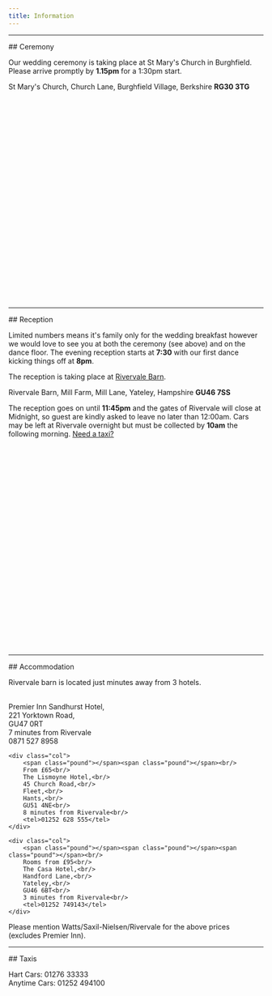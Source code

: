 ```yaml
---
title: Information
---
```

<hr/>
## Ceremony

Our wedding ceremony is taking place at St Mary's Church in Burghfield. Please arrive promptly by **1.15pm** for a 1:30pm start.

St Mary's Church,
Church Lane,
Burghfield Village,
Berkshire
**RG30 3TG**

<div class="mapwrapper"><div id="church" style="height: 400px; width: 720px;"></div></div>

<script type="text/javascript">
    // When the window has finished loading create our google map below
    google.maps.event.addDomListener(window, 'load', init);

    function init() {
        // Basic options for a simple Google Map
        // For more options see: https://developers.google.com/maps/documentation/javascript/reference#MapOptions
        var mapOptions = {
            // How zoomed in you want the map to start at (always required)
            zoom: 11,

            // The latitude and longitude to center the map (always required)
            center: new google.maps.LatLng(51.410597, -1.036701), // New York

            // How you would like to style the map.
            // This is where you would paste any style found on Snazzy Maps.
            styles: [{"featureType":"water","elementType":"geometry","stylers":[{"color":"#e9e9e9"},{"lightness":17}]},{"featureType":"landscape","elementType":"geometry","stylers":[{"color":"#f5f5f5"},{"lightness":20}]},{"featureType":"road.highway","elementType":"geometry.fill","stylers":[{"color":"#ffffff"},{"lightness":17}]},{"featureType":"road.highway","elementType":"geometry.stroke","stylers":[{"color":"#ffffff"},{"lightness":29},{"weight":0.2}]},{"featureType":"road.arterial","elementType":"geometry","stylers":[{"color":"#ffffff"},{"lightness":18}]},{"featureType":"road.local","elementType":"geometry","stylers":[{"color":"#ffffff"},{"lightness":16}]},{"featureType":"poi","elementType":"geometry","stylers":[{"color":"#f5f5f5"},{"lightness":21}]},{"featureType":"poi.park","elementType":"geometry","stylers":[{"color":"#dedede"},{"lightness":21}]},{"elementType":"labels.text.stroke","stylers":[{"visibility":"on"},{"color":"#ffffff"},{"lightness":16}]},{"elementType":"labels.text.fill","stylers":[{"saturation":36},{"color":"#333333"},{"lightness":40}]},{"elementType":"labels.icon","stylers":[{"visibility":"off"}]},{"featureType":"transit","elementType":"geometry","stylers":[{"color":"#f2f2f2"},{"lightness":19}]},{"featureType":"administrative","elementType":"geometry.fill","stylers":[{"color":"#fefefe"},{"lightness":20}]},{"featureType":"administrative","elementType":"geometry.stroke","stylers":[{"color":"#fefefe"},{"lightness":17},{"weight":1.2}]}]
        };

        // Get the HTML DOM element that will contain your map
        // We are using a div with id="map" seen below in the <body>
        var mapElement = document.getElementById('church');

        // Create the Google Map using our element and options defined above
        var map = new google.maps.Map(mapElement, mapOptions);

        // Let's also add a marker while we're at it
        var marker = new google.maps.Marker({
            position: new google.maps.LatLng(51.410597, -1.036701),
            map: map,
            title: 'St Marys Church RG30 3TG'
        });
    }
</script>

<hr/>
## Reception

Limited numbers means it's family only for the wedding breakfast however we would love to see you at both the ceremony (see above) and on the dance floor. The evening reception starts at **7:30** with our first dance kicking things off at **8pm**.

The reception is taking place at [Rivervale Barn](http://www.rivervale-barn-weddings.co.uk/).

Rivervale Barn,
Mill Farm,
Mill Lane,
Yateley,
Hampshire
**GU46 7SS**

The reception goes on until **11:45pm** and the gates of Rivervale will close at Midnight, so guest are kindly asked to leave no later than 12:00am. Cars may be left at Rivervale overnight but must be collected by **10am** the following morning. <a href="#taxis">Need a taxi?</a>

<div class="mapwrapper"><div id="rivervale" style="height: 400px; width: 720px;"></div></div>

<script type="text/javascript">
    // When the window has finished loading create our google map below
    google.maps.event.addDomListener(window, 'load', init);

    function init() {
        // Basic options for a simple Google Map
        // For more options see: https://developers.google.com/maps/documentation/javascript/reference#MapOptions
        var mapOptions = {
            // How zoomed in you want the map to start at (always required)
            zoom: 11,

            // The latitude and longitude to center the map (always required)
            center: new google.maps.LatLng(51.350426, -0.825824), // New York

            // How you would like to style the map.
            // This is where you would paste any style found on Snazzy Maps.
            styles: [{"featureType":"water","elementType":"geometry","stylers":[{"color":"#e9e9e9"},{"lightness":17}]},{"featureType":"landscape","elementType":"geometry","stylers":[{"color":"#f5f5f5"},{"lightness":20}]},{"featureType":"road.highway","elementType":"geometry.fill","stylers":[{"color":"#ffffff"},{"lightness":17}]},{"featureType":"road.highway","elementType":"geometry.stroke","stylers":[{"color":"#ffffff"},{"lightness":29},{"weight":0.2}]},{"featureType":"road.arterial","elementType":"geometry","stylers":[{"color":"#ffffff"},{"lightness":18}]},{"featureType":"road.local","elementType":"geometry","stylers":[{"color":"#ffffff"},{"lightness":16}]},{"featureType":"poi","elementType":"geometry","stylers":[{"color":"#f5f5f5"},{"lightness":21}]},{"featureType":"poi.park","elementType":"geometry","stylers":[{"color":"#dedede"},{"lightness":21}]},{"elementType":"labels.text.stroke","stylers":[{"visibility":"on"},{"color":"#ffffff"},{"lightness":16}]},{"elementType":"labels.text.fill","stylers":[{"saturation":36},{"color":"#333333"},{"lightness":40}]},{"elementType":"labels.icon","stylers":[{"visibility":"off"}]},{"featureType":"transit","elementType":"geometry","stylers":[{"color":"#f2f2f2"},{"lightness":19}]},{"featureType":"administrative","elementType":"geometry.fill","stylers":[{"color":"#fefefe"},{"lightness":20}]},{"featureType":"administrative","elementType":"geometry.stroke","stylers":[{"color":"#fefefe"},{"lightness":17},{"weight":1.2}]}]
        };

        // Get the HTML DOM element that will contain your map
        // We are using a div with id="map" seen below in the <body>
        var mapElement = document.getElementById('rivervale');

        // Create the Google Map using our element and options defined above
        var map = new google.maps.Map(mapElement, mapOptions);

        // Let's also add a marker while we're at it
        var marker = new google.maps.Marker({
            position: new google.maps.LatLng(51.350426, -0.825824),
            map: map,
            title: 'Rivervale Barn GU46 7SS'
        });
    }
</script>

<hr/>
## Accommodation

Rivervale barn is located just minutes away from 3 hotels.

<div class="accom">
    <div class="col">
        <span class="pound"></span><br/>
        Premier Inn Sandhurst Hotel,<br/>
        221 Yorktown Road,<br/>
        GU47 0RT<br/>
        7 minutes from Rivervale<br/>
        <tel>0871 527 8958</tel>
    </div>

    <div class="col">
        <span class="pound"></span><span class="pound"></span><br/>
        From £65<br/>
        The Lismoyne Hotel,<br/>
        45 Church Road,<br/>
        Fleet,<br/>
        Hants,<br/>
        GU51 4NE<br/>
        8 minutes from Rivervale<br/>
        <tel>01252 628 555</tel>
    </div>

    <div class="col">
        <span class="pound"></span><span class="pound"></span><span class="pound"></span><br/>
        Rooms from £95<br/>
        The Casa Hotel,<br/>
        Handford Lane,<br/>
        Yateley,<br/>
        GU46 6BT<br/>
        3 minutes from Rivervale<br/>
        <tel>01252 749143</tel>
    </div>
</div>

Please mention Watts/Saxil-Nielsen/Rivervale for the above prices (excludes Premier Inn).

<hr/>
## Taxis

Hart Cars: <tel>01276 33333</tel><br/>
Anytime Cars: <tel>01252 494100</tel>


